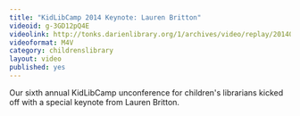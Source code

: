```yaml
---
title: "KidLibCamp 2014 Keynote: Lauren Britton"
videoid: g-3GD12pQ4E
videolink: http://tonks.darienlibrary.org/1/archives/video/replay/20140807_cl_kidlibcamp.m4v
videoformat: M4V
category: childrenslibrary
layout: video
published: yes
---
```


Our sixth annual KidLibCamp unconference for children's librarians kicked off with a special keynote from Lauren Britton.